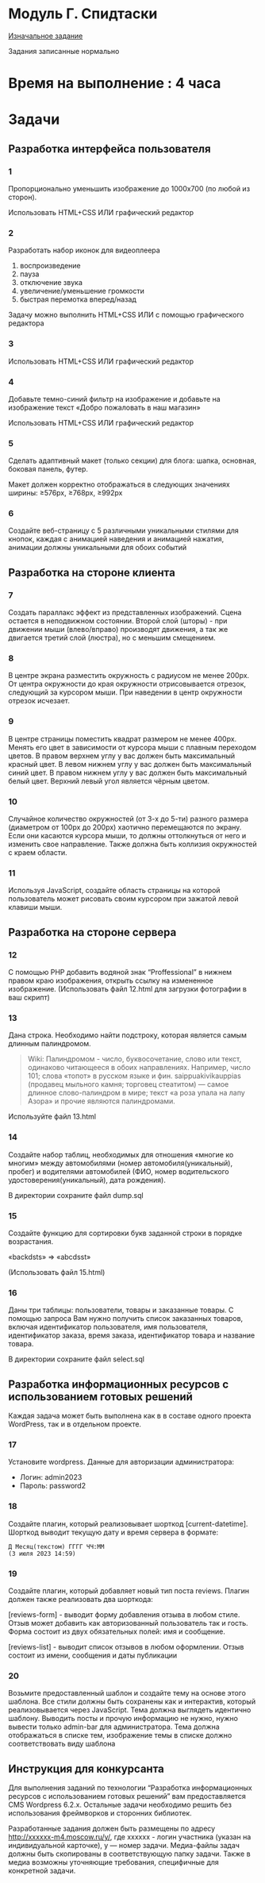 # Модуль Г. Спидтаски

[Изначальное задание](/task/README.md)

Задания записанные нормально

# Время на выполнение : 4 часа


# Задачи

## Разработка интерфейса пользователя

### 1

Пропорционально уменьшить изображение до 1000x700 (по любой из сторон).

Использовать HTML+CSS ИЛИ графический редактор

### 2

Разработать набор иконок для видеоплеера

1. воспроизведение
2. пауза
3. отключение звука
4. увеличение/уменьшение громкости
5. быстрая перемотка вперед/назад

Задачу можно выполнить HTML+CSS ИЛИ с помощью графического редактора

### 3

Использовать HTML+CSS ИЛИ графический редактор

### 4

Добавьте темно-синий фильтр на изображение и добавьте на изображение
текст «Добро пожаловать в наш магазин»

Использовать HTML+CSS ИЛИ графический редактор

### 5

Сделать адаптивный макет (только секции) для блога: шапка, основная, боковая панель, футер.

Макет должен корректно отображаться в следующих значениях ширины: ≥576px, ≥768px, ≥992px

### 6

Создайте веб-страницу с 5 различными уникальными стилями для кнопок, каждая с анимацией
наведения и анимацией нажатия, анимации должны уникальными для обоих событий

## Разработка на стороне клиента

### 7

Создать параллакс эффект из представленных изображений.
Сцена остается в неподвижном состоянии. Второй слой (шторы) -
при движении мыши (влево/вправо) производят движения, а
так же двигается третий слой (люстра), но с меньшим смещением.

### 8

В центре экрана разместить окружность с радиусом не менее
200px. От центра окружности до
края окружности отрисовывается отрезок,
следующий за курсором мыши. При наведении в
центр окружности отрезок исчезает.

### 9

В центре страницы поместить квадрат размером не менее 400px. Менять его цвет в
зависимости от курсора мыши с плавным переходом цветов. В правом верхнем углу у вас
должен быть максимальный красный цвет. В левом нижнем углу у вас должен быть
максимальный синий цвет. В правом нижнем углу у вас должен быть максимальный белый
цвет. Верхний левый угол является чёрным цветом.

### 10

Случайное количество окружностей (от 3-х до 5-ти) разного размера
(диаметром от 100px до 200px) хаотично перемещаются по экрану.
Если они касаются курсора мыши, то должны оттолкнуться от него и
изменить свое направление. Также должна быть коллизия окружностей
с краем области.

### 11

Используя JavaScript, создайте область страницы на которой пользователь
может рисовать своим курсором при зажатой левой клавиши мыши.

## Разработка на стороне сервера

### 12

С помощью PHP добавить водяной знак “Proffessional” в нижнем правом краю изображения,
открыть ссылку на измененное изображение.
(Использовать файл 12.html для загрузки фотографии в ваш скрипт)

### 13

Дана строка. Необходимо найти подстроку, которая является самым длинным палиндромом.

> Wiki: Палиндромом - число, буквосочетание, слово или текст, одинаково читающееся в
> обоих направлениях. Например, число 101; слова «топот» в русском языке и фин.
> saippuakivikauppias (продавец мыльного камня; торговец стеатитом) — самое длинное
> слово-палиндром в мире; текст «а роза упала на лапу Азора» и прочие являются
> палиндромами.

Используйте файл 13.html

### 14

Создайте набор таблиц, необходимых для отношения «многие ко многим» между
автомобилями (номер автомобиля(уникальный), пробег) и водителями автомобилей (ФИО,
номер водительского удостоверения(уникальный), дата рождения).

В директории сохраните файл dump.sql

### 15

Создайте функцию для сортировки букв заданной строки в порядке возрастания.

«backdsts» => «abcdsst»

(Использовать файл 15.html)

### 16
Даны три таблицы: пользователи, товары и заказанные товары. С помощью запроса Вам нужно
получить список заказанных товаров, включая идентификатор пользователя, имя пользователя,
идентификатор заказа, время заказа, идентификатор товара и название товара.

В директории сохраните файл select.sql

## Разработка информационных ресурсов с использованием готовых решений

Каждая задача может быть выполнена как в в составе одного проекта WordPress, так и в
отдельном проекте.

### 17

Установите wordpress. Данные для авторизации администратора:

- Логин: admin2023
- Пароль: password2

### 18

Создайте плагин, который реализовывает шорткод [current-datetime]. Шорткод выводит
текущую дату и время сервера в формате:

```
Д Месяц(текстом) ГГГГ ЧЧ:ММ
(3 июля 2023 14:59)
```

### 19

Создайте плагин, который добавляет новый тип поста reviews. Плагин должен также
реализовать два шорткода:

[reviews-form] - выводит форму добавления отзыва в любом стиле. Отзыв может добавить как
авторизованный пользователь так и гость. Форма состоит из двух обязательных полей: имя и
сообщение.

[reviews-list] - выводит список отзывов в любом оформлении. Отзыв состоит из имени,
сообщения и даты публикации

### 20

Возьмите предоставленный шаблон и создайте тему на основе этого шаблона. Все стили
должны быть сохранены как и интерактив, который реализовывается через JavaScript. Тема
должна выглядеть идентично шаблону. Выводить посты и прочую информацию не нужно,
нужно вывести только admin-bar для администратора. Тема должна отображаться в списке тем,
изображение темы в списке должно соответствовать виду шаблона

## Инструкция для конкурсанта

Для выполнения заданий по технологии “Разработка информационных ресурсов с использованием готовых
решений” вам предоставляется CMS Wordpress 6.2.x. Остальные задачи необходимо решить без использования
фреймворков и сторонних библиотек.

Разработанные задания должен быть размещены по адресу http://xxxxxx-m4.moscow.ru/y/, где xxxxxx - логин
участника (указан на индивидуальной карточке), y — номер задачи. Медиа-файлы задач должны быть
скопированы в соответствующую папку задачи. Также в медиа возможны уточняющие требования,
специфичные для конкретной задачи.